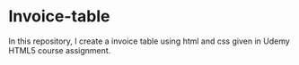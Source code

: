 # Invoice-table
In this repository, I create a invoice table using html and css given in Udemy HTML5 course assignment.
